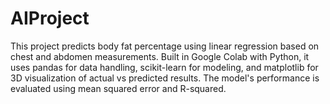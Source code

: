 # AIProject
This project predicts body fat percentage using linear regression based on chest and abdomen measurements.
Built in Google Colab with Python, it uses pandas for data handling, scikit-learn for modeling, and matplotlib for 3D visualization of actual vs predicted results. 
The model's performance is evaluated using mean squared error and R-squared.
